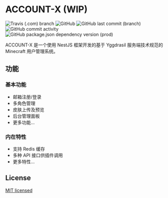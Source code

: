 # ACCOUNT-X (WIP)

![Travis (.com) branch](https://img.shields.io/travis/com/hhui64/account-x/master)
![GitHub](https://img.shields.io/github/license/hhui64/account-x)
![GitHub last commit (branch)](https://img.shields.io/github/last-commit/hhui64/account-x/dev)
![GitHub commit activity](https://img.shields.io/github/commit-activity/m/hhui64/account-x)
![GitHub package.json dependency version (prod)](https://img.shields.io/github/package-json/dependency-version/hhui64/account-x/@nestjs/core)

ACCOUNT-X 是一个使用 NestJS 框架开发的基于 Yggdrasil 服务端技术规范的 Minecraft 用户管理系统。

## 功能
### 基本功能
- 邮箱注册/登录
- 多角色管理
- 皮肤上传及预览
- 后台管理面板
- 更多功能...

### 内在特性
- 支持 Redis 缓存
- 多种 API 接口供插件调用
- 更多特性...

## License

  [MIT licensed](LICENSE)
